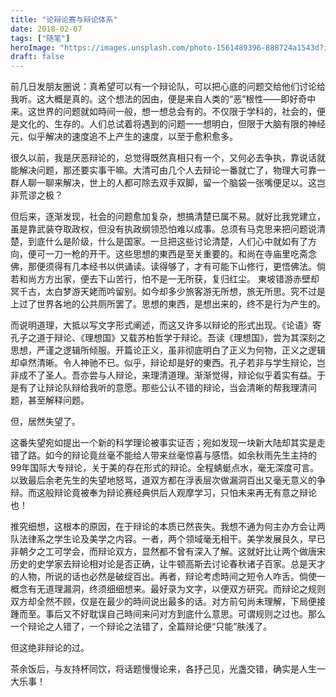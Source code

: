 ```yaml
---
title: "论辩论赛与辩论体系"
date: 2018-02-07
tags: ["随笔"]
heroImage: "https://images.unsplash.com/photo-1561489396-888724a1543d?ixlib=rb-1.2.1&q=80&fm=jpg&crop=entropy&cs=tinysrgb&w=2000&fit=max&ixid=eyJhcHBfaWQiOjExNzczfQ"
draft: false
---
```


前几日发朋友圈说：真希望可以有一个辩论队，可以把心底的问题交给他们讨论给我听。这大概是真的。这个想法的因由，便是来自人类的“恶”根性——即好奇中来。这世界的问题就如時间一般，想一想总会有的。不仅限于学科的，社会的，便是文化的、生存的。人们总试着将遇到的问题一一想明白，但限于大脑有限的神经元，似乎解决的速度追不上产生的速度，以至于愈积愈多。

很久以前，我是厌恶辩论的，总觉得既然真相只有一个，又何必去争执，靠说话就能解决问题，那还要实事干嘛。大清可由几个人去辩论一番就亡了，物理大可靠一群人聊一聊来解决，世上的人都可除去双手双脚，留一个脑袋一张嘴便足以。这岂非荒谬之极？

但后来，逐渐发现，社会的问题愈加复杂，想搞清楚已属不易。就好比我党建立，虽是靠武装夺取政权，但没有执政纲领恐怕难以成事。总须有马克思来把问题说清楚，到底什么是阶级，什么是国家。一旦把这些讨论清楚，人们心中就如有了方向，便可一刀一枪的开干。这些思想的東西是至关重要的。和尚在寺庙里吃斋念佛，那便须得有几本经书以供诵读。读得够了，才有可能下山修行，更悟佛法。倘若和尚方方出家，便去下山苦行，怕不是一无所获，复归红尘。
東坡错游赤壁却冥千古，太白梦游天姥而吟留别。如今却多少旅客游无所想，旅无所思。究不过是上过了世界各地的公共厕所罢了。思想的東西，是想出来的，终不是行为产生的。

而说明道理，大抵以写文字形式阐述，而这又许多以辩论的形式出现。《论语》寄孔子之道于辩论、《理想国》又载苏柏哲学于辩论。吾读《理想国》，尝为其深刻之思想，严谨之逻辑所倾服。开篇论正义，虽非彻底明白了正义为何物，正义之逻辑却卓然清晰。令人神驰不已。似乎，辩论却是好的東西。孔子若非与学生辩论，岂非成不了圣人。吾亦尝与人辩论，来理清道理。渐渐觉得，辩论似乎着实有益。于是有了让辩论队辩给我听的意愿。那些公认不错的辩论，当会清晰的帮我理清问题，甚至解释问题。

但，居然失望了。

这番失望宛如提出一个新的科学理论被事实证否；宛如发现一块新大陆却其实是走错了路。如今的辩论竟丝毫不能给人带来丝毫惊喜与感悟。如余秋雨先生主持的99年国际大专辩论，关于美的存在形式的辩论。全程蜻蜓点水，毫无深度可言。以致最后余老先生的失望地怒骂，道双方都在浮表层次做漏洞百出又毫无意义的争辩。而这般辩论竟被奉为辩论赛经典供后人观摩学习，只怕未来再无有意之辩论也！

推究细想，这根本的原因，在于辩论的本质已然丧失。我想不通为何主办方会让两队法律系之学生论及美学之内容。一者，两个领域毫无相干。美学发展艮久，早已非朝夕之工可学会，而辩论双方，显然都不曾有深入了解。这就好比让两个做唐宋历史的史学家去辩论相对论是否正确，让牛顿高斯去讨论春秋诸子百家。总是天才的人物，所说的话也必然是破绽百出。再者，辩论考虑時间之短令人咋舌。倘使一概念有无道理漏洞，终须细细想来。最好录为文字，以便双方研究。而辩论之规则双方却全然不顾，仅是在最少的時间说出最多的话。对方前句尚未理解，下局便接踵而至。事后又不好耽误自己時间来问对方到底什么意思。可谓规则之过也。那么一个辩论之人错了，一个辩论之法错了，全篇辩论便“只能”肤浅了。

但这绝非辩论的过。

茶余饭后，与友持杯同饮，将话题慢慢论来，各抒己见，光盏交错，确实是人生一大乐事！